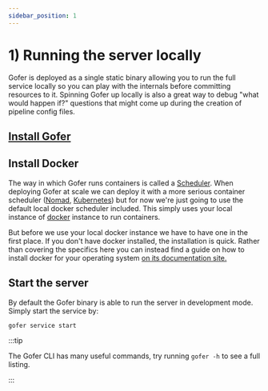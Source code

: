 ```yaml
---
sidebar_position: 1
---
```


# 1) Running the server locally

Gofer is deployed as a single static binary allowing you to run the full service locally so you can play with the
internals before committing resources to it. Spinning Gofer up locally is also a great way to
debug "what would happen if?" questions that might come up during the creation of pipeline config files.

## [Install Gofer](../installing-gofer)

## Install Docker

The way in which Gofer runs containers is called a [Scheduler](../../schedulers/overview). When deploying Gofer at scale we can deploy it with a more serious container scheduler ([Nomad](https://www.nomadproject.io/), [Kubernetes](https://kubernetes.io/)) but for now we're just going to use the default local docker scheduler included. This simply uses your local instance of [docker](../../schedulers/docker/overview) instance to run containers.

But before we use your local docker instance we have to have one in the first place. If you don't have docker installed, the installation is quick. Rather than covering the specifics here you can instead find a guide on how to install docker for your operating system [on its documentation site.](https://docs.docker.com/get-docker/)

## Start the server

By default the Gofer binary is able to run the server in development mode. Simply start the service by:

```shell
gofer service start
```

:::tip

The Gofer CLI has many useful commands, try running `gofer -h` to see a full listing.

:::
